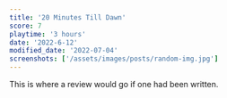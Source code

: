 ```yaml
---
title: '20 Minutes Till Dawn'
score: 7
playtime: '3 hours'
date: '2022-6-12'
modified_date: '2022-07-04'
screenshots: ['/assets/images/posts/random-img.jpg']
---
```


This is where a review would go if one had been written.
